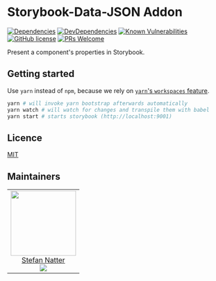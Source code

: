 # Storybook-Data-JSON Addon

[![Dependencies](https://img.shields.io/david/natterstefan/storybook-data-json.svg)](https://github.com/natterstefan/storybook-data-json/blob/master/package.json)
[![DevDependencies](https://img.shields.io/david/dev/natterstefan/storybook-data-json.svg)](https://github.com/natterstefan/storybook-data-json/blob/master/package.json)
[![Known Vulnerabilities](https://snyk.io/test/github/natterstefan/storybook-data-json/badge.svg)](https://snyk.io/test/github/natterstefan/storybook-data-json)
[![GitHub license](https://img.shields.io/github/license/natterstefan/storybook-data-json.svg)](https://github.com/natterstefan/storybook-data-json/blob/master/LICENCE)
[![PRs Welcome](https://img.shields.io/badge/PRs-welcome-brightgreen.svg?style=flat-square)](http://makeapullrequest.com)

Present a component's properties in Storybook.

## Getting started

Use `yarn` instead of `npm`, because we rely on [`yarn`'s `workspaces` feature](https://yarnpkg.com/lang/en/docs/workspaces/).

```bash
yarn # will invoke yarn bootstrap afterwards automatically
yarn watch # will watch for changes and transpile them with babel
yarn start # starts storybook (http://localhost:9001)
```

## Licence

[MIT](LICENCE)

## Maintainers

<table>
  <tbody>
    <tr>
      <td align="center">
        <a href="https://github.com/natterstefan">
          <img width="150" height="150" src="https://github.com/natterstefan.png?v=3&s=150">
          </br>
          Stefan Natter
        </a>
        <div>
          <a href="https://twitter.com/natterstefan">
            <img src="https://img.shields.io/twitter/follow/natterstefan.svg?style=social&label=Follow" />
          </a>
        </div>
      </td>
    </tr>
  <tbody>
</table>
